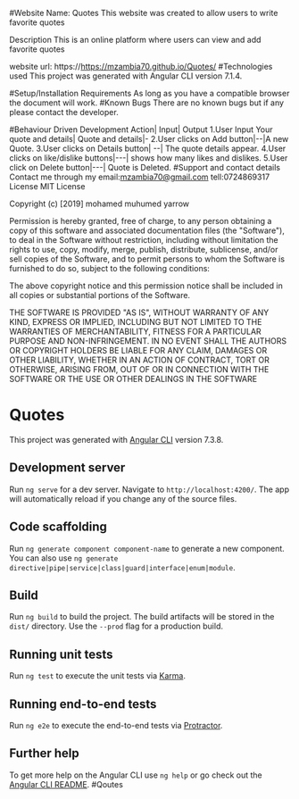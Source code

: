 #Website Name: Quotes
This website was created to allow users to write favorite quotes

Description
This is an online platform where users can view and add favorite quotes

website url: https://https://mzambia70.github.io/Quotes/ #Technologies used This project was generated with Angular CLI version 7.1.4.

#Setup/Installation Requirements As long as you have a compatible browser the document will work. #Known Bugs There are no known bugs but if any please contact the developer.

#Behaviour Driven Development Action| Input| Output 1.User Input Your quote and details| Quote and details|- 2.User clicks on Add button|--|A new Quote. 3.User clicks on Details button| --| The quote details appear. 4.User clicks on like/dislike buttons|---| shows how many likes and dislikes. 5.User click on Delete button|---| Quote is Deleted. #Support and contact details Contact me through my email:mzambia70@gmail.com tell:0724869317 License MIT License

Copyright (c) [2019] mohamed muhumed yarrow 

Permission is hereby granted, free of charge, to any person obtaining a copy of this software and associated documentation files (the "Software"), to deal in the Software without restriction, including without limitation the rights to use, copy, modify, merge, publish, distribute, sublicense, and/or sell copies of the Software, and to permit persons to whom the Software is furnished to do so, subject to the following conditions:

The above copyright notice and this permission notice shall be included in all copies or substantial portions of the Software.

THE SOFTWARE IS PROVIDED "AS IS", WITHOUT WARRANTY OF ANY KIND, EXPRESS OR IMPLIED, INCLUDING BUT NOT LIMITED TO THE WARRANTIES OF MERCHANTABILITY, FITNESS FOR A PARTICULAR PURPOSE AND NON-INFRINGEMENT. IN NO EVENT SHALL THE AUTHORS OR COPYRIGHT HOLDERS BE LIABLE FOR ANY CLAIM, DAMAGES OR OTHER LIABILITY, WHETHER IN AN ACTION OF CONTRACT, TORT OR OTHERWISE, ARISING FROM, OUT OF OR IN CONNECTION WITH THE SOFTWARE OR THE USE OR OTHER DEALINGS IN THE SOFTWARE
# Quotes

This project was generated with [Angular CLI](https://github.com/angular/angular-cli) version 7.3.8.

## Development server

Run `ng serve` for a dev server. Navigate to `http://localhost:4200/`. The app will automatically reload if you change any of the source files.

## Code scaffolding

Run `ng generate component component-name` to generate a new component. You can also use `ng generate directive|pipe|service|class|guard|interface|enum|module`.

## Build

Run `ng build` to build the project. The build artifacts will be stored in the `dist/` directory. Use the `--prod` flag for a production build.

## Running unit tests

Run `ng test` to execute the unit tests via [Karma](https://karma-runner.github.io).

## Running end-to-end tests

Run `ng e2e` to execute the end-to-end tests via [Protractor](http://www.protractortest.org/).

## Further help

To get more help on the Angular CLI use `ng help` or go check out the [Angular CLI README](https://github.com/angular/angular-cli/blob/master/README.md).
#Qoutes
